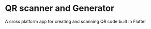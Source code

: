 # QR scanner and Generator

A cross platform app for creating and scanning QR code built in Flutter
